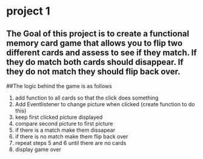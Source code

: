 # project 1

## The Goal of this project is to create a functional memory card game that allows you to flip two different cards and assess to see if they match. If they do match both cards should disappear. If they do not match they should flip back over.

##The logic behind the game is as follows

1.  add function to all cards so that the click does something
2.  Add Eventlistener to change picture when clicked (create function to do this)
3.  keep first clicked picture displayed
4.  compare second picture to first picture
5.  if there is a match make them dissapear
6.  if there is no match make them flip back over
7.  repeat steps 5 and 6 until there are no cards
8.  display game over

